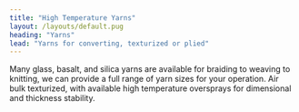 ```yaml
---
title: "High Temperature Yarns"
layout: /layouts/default.pug
heading: "Yarns"
lead: "Yarns for converting, texturized or plied"
---
```

Many glass, basalt, and silica yarns are available for braiding to weaving to knitting, we can provide a full range of yarn sizes for your operation. Air bulk texturized, with available high temperature oversprays for dimensional and thickness stability.
